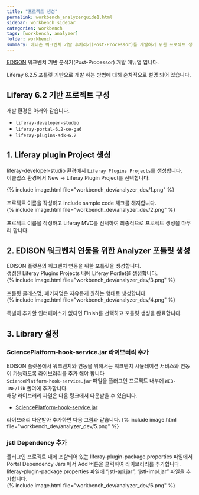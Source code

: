 ```yaml
---
title: "프로젝트 생성"
permalink: workbench_analyzerguide1.html
sidebar: workbench_sidebar
categories: workbench
tags: [workbench, analyzer]
folder: workbench
summary: 에디슨 워크벤치 기발 후처리기(Post-Processor)를 개발하기 위한 프로젝트 생성 및 기본 설정에 대한 매뉴얼
---
```


[EDISON](https://edison.re.kr) 워크벤치 기반 분석기(Post-Processor) 개발 매뉴얼 입니다.

Liferay 6.2.5 포틀릿 기반으로 개발 하는 방법에 대해 순차적으로 설명 되어 있습니다.


## Liferay 6.2 기반 프로젝트 구성
개발 환경은 아래와 같습니다.

- `liferay-developer-studio`
- `liferay-portal-6.2-ce-ga6`
- `liferay-plugins-sdk-6.2`




## 1. Liferay plugin Project  생성
liferay-developer-studio 환경에서 `Liferay Plugins Projects`를 생성합니다.
<br>이클립스 환경에서 New -> Liferay Plugin Project를 선택합니다.<br>

{% include image.html file="workbench_dev/analyzer_dev/1.png" %}
<br><br>프로젝트 이름을 작성하고 include sample code 체크를 해지합니다.<br>
{% include image.html file="workbench_dev/analyzer_dev/2.png" %}
<br><br>프로젝트 이름을 작성하고 Liferay MVC를 선택하여 최종적으로 프로젝트 생성을 마무리 합니다.<br>

## 2. EDISON 워크벤치 연동을 위한 Analyzer 포틀릿 생성
EDISON 플랫폼의 워크벤치 연동을 위한 포틀릿을 생성합니다.
<br>생성된 Liferay Plugins Projects 내에 Liferay Portlet을 생성합니다.<br>
{% include image.html file="workbench_dev/analyzer_dev/3.png" %}
<br><br>포틀릿 클래스명, 패키지명은 자유롭게 원하는 형태로 생성합니다.<br>
{% include image.html file="workbench_dev/analyzer_dev/4.png" %}
<br><br>특별히 추가할 인터페이스가 없다면 Finish를 선택하고 포틀릿 생성을 완료합니다.


## 3. Library 설정
### SciencePlatform-hook-service.jar 라이브러리 추가 
EDISON 플랫폼에서 워크벤치와 연동을 위해서는 워크벤치 시뮬레이션 서비스와 연동이 가능하도록 라이브러리를 추가 해야 합니다 <br>
`SciencePlatform-hook-service.jar` 파일을 플러그인 프로젝트 내부에 `WEB-INF/lib` 폴더에 추가합니다.<br>
해당 라이브러리 파일은 다음 링크에서 다운받을 수 있습니다.<br>

- [SciencePlatform-hook-service.jar](OSPLibrary/SciencePlatform-hook-service.jar)

라이브러리 다운받아 추가하면 다음 그림과 같습니다.
{% include image.html file="workbench_dev/analyzer_dev/5.png" %}<br>

### jstl Dependency 추가
플러그인 프로젝트 내에 포함되어 있는 liferay-plugin-package.properties 파일에서 Portal Dependency Jars 에서 Add 버튼을 클릭하여 라이브러리를 추가합니다.<br>
liferay-plugin-package.properties 파일에 “jstl-api.jar”, “jstl-impl.jar” 파일을 추가합니다. <br>
{% include image.html file="workbench_dev/analyzer_dev/6.png" %}<br>


